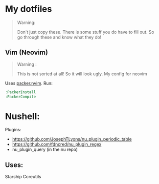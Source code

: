 # My dotfiles
> Warning:
>
> Don't just copy these. There is some stuff you do have to fill out. So go through these and know what they do!
## Vim (Neovim)
> Warning :
>
> This is not sorted at all! So it will look ugly.
My config for neovim

Uses [packer.nvim](https://github.com/wbthomason/packer.nvim).
Run:
```cmd
:PackerInstall
:PackerCompile
```
# Nushell:
Plugins:
- https://github.com/JosephTLyons/nu_plugin_periodic_table
- https://github.com/fdncred/nu_plugin_regex
- nu_plugin_query (in the nu repo)
## Uses:
Starship
Coreutils

